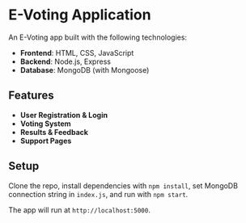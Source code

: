 # E-Voting Application

An E-Voting app built with the following technologies:
- **Frontend**: HTML, CSS, JavaScript
- **Backend**: Node.js, Express
- **Database**: MongoDB (with Mongoose)

## Features
- **User Registration & Login**
- **Voting System**
- **Results & Feedback**
- **Support Pages**

## Setup

Clone the repo, install dependencies with `npm install`, set MongoDB connection string in `index.js`, and run with `npm start`.

The app will run at `http://localhost:5000`.
